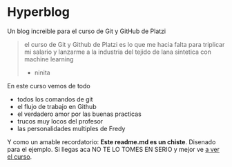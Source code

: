 # Hyperblog
Un blog increible para el curso de Git y GitHub de Platzi
> el curso de Git y Github de Platzi es lo que me hacia falta para triplicar mi salario y lanzarme a la industria del tejido de lana sintetica con machine learning
> - ninita

En este curso vemos de todo
* todos los comandos de git
* el flujo de trabajo en Github
* el verdadero amor por las buenas practicas
* trucos muy locos del profesor
* las personalidades multiples de Fredy

Y como un amable recordatorio: **Este readme.md es un chiste**. Disenado para el ejemplo. Si llegas aca NO TE LO TOMES EN SERIO y mejor ve [a ver el curso](http://platzi.com "a ver el curso").
